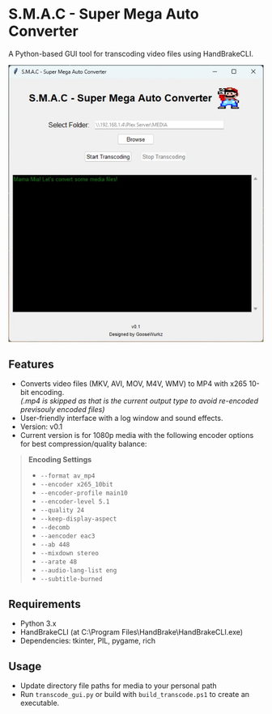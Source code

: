 # S.M.A.C - Super Mega Auto Converter

A Python-based GUI tool for transcoding video files using HandBrakeCLI.

<p align="center">
<img src="https://github.com/jamesonmalpezzi/S.M.A.C---Super-Mega-Auto-Converter/blob/main/screenshot.jpg">
</p>

## Features
- Converts video files (MKV, AVI, MOV, M4V, WMV) to MP4 with x265 10-bit encoding.<br>
  <i>(.mp4 is skipped as that is the current output type to avoid re-encoded previsouly encoded files)</i>
- User-friendly interface with a log window and sound effects.
- Version: v0.1
- Current version is for 1080p media with the following encoder options for best compression/quality balance:

> **Encoding Settings**
>
> - `--format av_mp4`
> - `--encoder x265_10bit`
> - `--encoder-profile main10`
> - `--encoder-level 5.1`
> - `--quality 24`
> - `--keep-display-aspect`
> - `--decomb`
> - `--aencoder eac3`
> - `--ab 448`
> - `--mixdown stereo`
> - `--arate 48`
> - `--audio-lang-list eng`
> - `--subtitle-burned`

## Requirements
- Python 3.x
- HandBrakeCLI (at C:\Program Files\HandBrake\HandBrakeCLI.exe)
- Dependencies: tkinter, PIL, pygame, rich

## Usage
- Update directory file paths for media to your personal path
- Run `transcode_gui.py` or build with `build_transcode.ps1` to create an executable.
